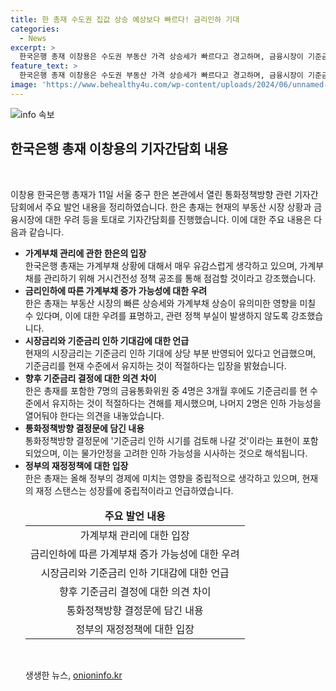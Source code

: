 ```yaml
---
title: 한 총재 수도권 집값 상승 예상보다 빠르다! 금리인하 기대
categories:
  - News
excerpt: >
  한국은행 총재 이창용은 수도권 부동산 가격 상승세가 빠르다고 경고하며, 금융시장이 기준금리 인하를 지나치게 기대하고 있다고 지적했다. 가계부채 확대와 금융안정에 부정적인 영향을 우려하며 통화정책을 조율할 필요가 있다고 강조했다. 기자간담회에서는 가계부채 증가와 기준금리 인하 기대에 대해 심각하게 여기고, 정부의 재정정책이 경제에 미치는 영향 등에 대한 입장을 밝혔다.
feature_text: >
  한국은행 총재 이창용은 수도권 부동산 가격 상승세가 빠르다고 경고하며, 금융시장이 기준금리 인하를 지나치게 기대하고 있다고 지적했다. 가계부채 확대와 금융안정에 부정적인 영향을 우려하며 통화정책을 조율할 필요가 있다고 강조했다. 기자간담회에서는 가계부채 증가와 기준금리 인하 기대에 대해 심각하게 여기고, 정부의 재정정책이 경제에 미치는 영향 등에 대한 입장을 밝혔다.
image: 'https://www.behealthy4u.com/wp-content/uploads/2024/06/unnamed-file.png'
---
```


<p><img src="https://www.behealthy4u.com/wp-content/uploads/2024/06/unnamed-file.png" alt="info 속보" /></p>

<h2 data-ke-size="size26">한국은행 총재 이창용의 기자간담회 내용</h2>

<p data-ke-size="size16">&nbsp;</p>

<p>이창용 한국은행 총재가 11일 서울 중구 한은 본관에서 열린 통화정책방향 관련 기자간담회에서 주요 발언 내용을 정리하였습니다. 한은 총재는 현재의 부동산 시장 상황과 금융시장에 대한 우려 등을 토대로 기자간담회를 진행했습니다. 이에 대한 주요 내용은 다음과 같습니다.
<ul>
<li><b>가계부채 관리에 관한 한은의 입장</b></li>
한국은행 총재는 가계부채 상황에 대해서 매우 유감스럽게 생각하고 있으며, 가계부채를 관리하기 위해 거시건전성 정책 공조를 통해 점검할 것이라고 강조했습니다.
<li><b>금리인하에 따른 가계부채 증가 가능성에 대한 우려</b></li>
한은 총재는 부동산 시장의 빠른 상승세와 가계부채 상승이 유의미한 영향을 미칠 수 있다며, 이에 대한 우려를 표명하고, 관련 정책 부실이 발생하지 않도록 강조했습니다.
<li><b>시장금리와 기준금리 인하 기대감에 대한 언급</b></li>
현재의 시장금리는 기준금리 인하 기대에 상당 부분 반영되어 있다고 언급했으며, 기준금리를 현재 수준에서 유지하는 것이 적절하다는 입장을 밝혔습니다.
<li><b>향후 기준금리 결정에 대한 의견 차이</b></li>
한은 총재를 포함한 7명의 금융통화위원 중 4명은 3개월 후에도 기준금리를 현 수준에서 유지하는 것이 적절하다는 견해를 제시했으며, 나머지 2명은 인하 가능성을 열어둬야 한다는 의견을 내놓았습니다.
<li><b>통화정책방향 결정문에 담긴 내용</b></li>
통화정책방향 결정문에 '기준금리 인하 시기를 검토해 나갈 것'이라는 표현이 포함되었으며, 이는 물가안정을 고려한 인하 가능성을 시사하는 것으로 해석됩니다.
<li><b>정부의 재정정책에 대한 입장</b></li>
한은 총재는 올해 정부의 경제에 미치는 영향을 중립적으로 생각하고 있으며, 현재의 재정 스탠스는 성장률에 중립적이라고 언급하였습니다.</p></p>

<table>
<thead>
<tr>
<td style="text-align: center; height: 17px;"><b>주요 발언 내용</b></td>
</tr>
</thead>
<tbody>
<tr>
<td style="text-align: center; height: 17px;">가계부채 관리에 대한 입장</td>
</tr>
<tr>
<td style="text-align: center; height: 17px;">금리인하에 따른 가계부채 증가 가능성에 대한 우려</td>
</tr>
<tr>
<td style="text-align: center; height: 17px;">시장금리와 기준금리 인하 기대감에 대한 언급</td>
</tr>
<tr>
<td style="text-align: center; height: 17px;">향후 기준금리 결정에 대한 의견 차이</td>
</tr>
<tr>
<td style="text-align: center; height: 17px;">통화정책방향 결정문에 담긴 내용</td>
</tr>
<tr>
<td style="text-align: center; height: 17px;">정부의 재정정책에 대한 입장</td>
</tr>
</tbody>
</table>

<p data-ke-size="size16">&nbsp;</p>
생생한 뉴스, <a href="https://onioninfo.kr" rel="dofollow">onioninfo.kr</a>


